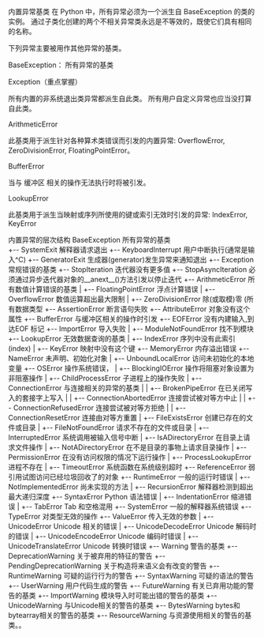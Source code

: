 内置异常基类
在 Python 中，所有异常必须为一个派生自 BaseException 的类的实例。 通过子类化创建的两个不相关异常类永远是不等效的，既使它们具有相同的名称。

下列异常主要被用作其他异常的基类。

BaseException：  所有异常的基类

Exception（重点掌握）

所有内置的非系统退出类异常都派生自此类。 所有用户自定义异常也应当没打算自此类。

ArithmeticError

此基类用于派生针对各种算术类错误而引发的内置异常: OverflowError, ZeroDivisionError, FloatingPointError。

BufferError

当与 缓冲区 相关的操作无法执行时将被引发。

LookupError

此基类用于派生当映射或序列所使用的键或索引无效时引发的异常: IndexError, KeyError

内置异常的层次结构
BaseException             所有异常的基类         
 +-- SystemExit              解释器请求退出
 +-- KeyboardInterrupt          用户中断执行(通常是输入^C)
 +-- GeneratorExit            生成器(generator)发生异常来通知退出
 +-- Exception               常规错误的基类
      +-- StopIteration              迭代器没有更多值 
      +-- StopAsyncIteration              必须通过异步迭代器对象的__anext__()方法引发以停止迭代
      +-- ArithmeticError                 所有数值计算错误的基类
      |    +-- FloatingPointError             浮点计算错误
      |    +-- OverflowError                  数值运算超出最大限制
      |    +-- ZeroDivisionError              除(或取模)零 (所有数据类型
      +-- AssertionError                  断言语句失败
      +-- AttributeError                  对象没有这个属性
      +-- BufferError                    与缓冲区相关的操作时引发
      +-- EOFError                        没有内建输入,到达EOF 标记
      +-- ImportError                     导入失败
      |    +-- ModuleNotFoundError        找不到模块
      +-- LookupError                     无效数据查询的基类
      |    +-- IndexError                      序列中没有此索引(index)
      |    +-- KeyError                        映射中没有这个键
      +-- MemoryError                     内存溢出错误
      +-- NameError                       未声明、初始化对象
      |    +-- UnboundLocalError              访问未初始化的本地变量
      +-- OSError                         操作系统错误，
      |    +-- BlockingIOError               操作将阻塞对象设置为非阻塞操作
      |    +-- ChildProcessError             子进程上的操作失败
      |    +-- ConnectionError               与连接相关的异常的基类
      |    |    +-- BrokenPipeError             在已关闭写入的套接字上写入
      |    |    +-- ConnectionAbortedError      连接尝试被对等方中止
      |    |    +-- ConnectionRefusedError      连接尝试被对等方拒绝
      |    |    +-- ConnectionResetError        连接由对等方重置
      |    +-- FileExistsError               创建已存在的文件或目录
      |    +-- FileNotFoundError             请求不存在的文件或目录
      |    +-- InterruptedError              系统调用被输入信号中断
      |    +-- IsADirectoryError             在目录上请求文件操作
      |    +-- NotADirectoryError            在不是目录的事物上请求目录操作
      |    +-- PermissionError              在没有访问权限的情况下运行操作
      |    +-- ProcessLookupError            进程不存在
      |    +-- TimeoutError                  系统函数在系统级别超时
      +-- ReferenceError                弱引用试图访问已经垃圾回收了的对象
      +-- RuntimeError                  一般的运行时错误
      |    +-- NotImplementedError      尚未实现的方法
      |    +-- RecursionError           解释器检测到超出最大递归深度
      +-- SyntaxError                   Python 语法错误
      |    +-- IndentationError         缩进错误
      |         +-- TabError          Tab 和空格混用
      +-- SystemError              一般的解释器系统错误
      +-- TypeError               对类型无效的操作
      +-- ValueError              传入无效的参数
      |    +-- UnicodeError             Unicode 相关的错误
      |         +-- UnicodeDecodeError     Unicode 解码时的错误
      |         +-- UnicodeEncodeError     Unicode 编码时错误
      |         +-- UnicodeTranslateError  Unicode 转换时错误
      +-- Warning                       警告的基类
           +-- DeprecationWarning          关于被弃用的特征的警告
           +-- PendingDeprecationWarning   关于构造将来语义会有改变的警告
           +-- RuntimeWarning           可疑的运行行为的警告
           +-- SyntaxWarning            可疑的语法的警告
           +-- UserWarning              用户代码生成的警告
           +-- FutureWarning            有关已弃用功能的警告的基类
           +-- ImportWarning            模块导入时可能出错的警告的基类
           +-- UnicodeWarning           与Unicode相关的警告的基类
           +-- BytesWarning             bytes和bytearray相关的警告的基类
           +-- ResourceWarning           与资源使用相关的警告的基类。。